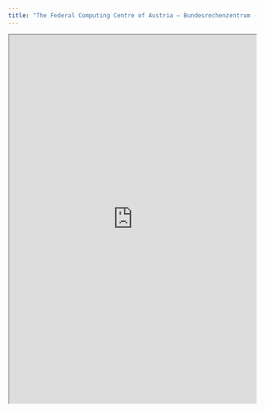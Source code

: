 ```yaml
---
title: "The Federal Computing Centre of Austria – Bundesrechenzentrum (BRZ)"
---
```



<iframe height="750" width="100%" src="https://ewelton.github.io/ktest/wiki.html#The%20Federal%20Computing%20Centre%20of%20Austria%20%E2%80%93%20Bundesrechenzentrum%20(BRZ)"></iframe>
